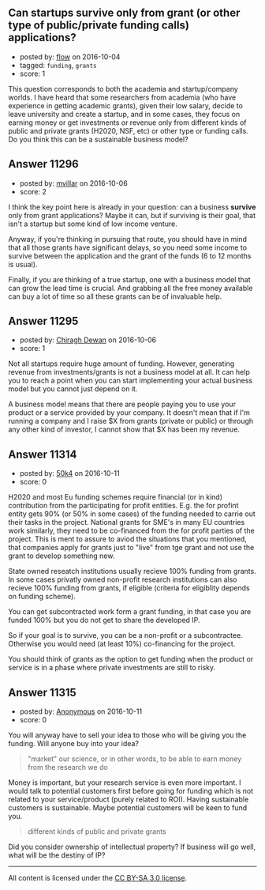## Can startups survive only from grant (or other type of public/private funding calls) applications?

- posted by: [flow](https://stackexchange.com/users/57288/flow) on 2016-10-04
- tagged: `funding`, `grants`
- score: 1

<p>This question corresponds to both the academia and startup/company worlds. I have heard that some researchers from academia (who have experience in getting academic grants), given their low salary, decide to leave university and create a startup, and in some cases, they focus on earning money or get investments or revenue only from different kinds of public and private grants (H2020, NSF, etc) or other type or funding calls. Do you think this can be a sustainable business model?</p>



## Answer 11296

- posted by: [mvillar](https://stackexchange.com/users/1980756/mvillar) on 2016-10-06
- score: 2

<p>I think the key point here is already in your question: can a business <strong>survive</strong> only from grant applications? Maybe it can, but if surviving is their goal, that isn't a startup but some kind of low income venture.</p>

<p>Anyway, if you're thinking in pursuing that route, you should have in mind that all those grants have significant delays, so you need some income to survive between the application and the grant of the funds (6 to 12 months is usual).</p>

<p>Finally, if you are thinking of a true startup, one with a business model that can grow the lead time is crucial. And grabbing all the free money available can buy a lot of time so all these grants can be of invaluable help.</p>



## Answer 11295

- posted by: [Chiragh Dewan](https://stackexchange.com/users/9254789/chiragh-dewan) on 2016-10-06
- score: 1

<p>Not all startups require huge amount of funding. However, generating revenue from investments/grants is not a business model at all. It can help you to reach a point when you can start implementing your actual business model but you cannot just depend on it. </p>

<p>A business model means that there are people paying you to use your product or a service provided by your company. It doesn't mean that if I'm running a company and I raise $X from grants (private or public) or through any other kind of investor, I cannot show that $X has been my revenue. </p>



## Answer 11314

- posted by: [50k4](https://stackexchange.com/users/5986638/50k4) on 2016-10-11
- score: 0

<p>H2020 and most Eu funding schemes require financial (or in kind) contribution from the participating for profit entities. E.g. the for profint entity gets 90% (or 50% in some cases) of the funding needed to carrie out their tasks in the project. National grants for SME's in many EU countries work similarly, they need to be co-financed from the for profit parties of the project. This is ment to assure to aviod the situations that you mentioned, that companies apply for grants just to "live" from tge grant and not use the grant to develop something new. </p>

<p>State owned reseatch institutions usually recieve 100% funding from grants. In some cases privatly owned non-profit research institutions can also recieve 100% funding from grants, if eligible (criteria for eligiblity depends on funding scheme).</p>

<p>You can get subcontracted work form a grant funding, in that case you are funded 100% but you do not get to share the developed IP. </p>

<p>So if your goal is to survive, you can be a non-profit or a subcontractee. Otherwise you would need (at least 10%) co-financing for the project.</p>

<p>You should think of grants as the option to get funding when the product or service is in a phase where private investments are still to risky. </p>



## Answer 11315

- posted by: [Anonymous](https://stackexchange.com/users/1584111/anonymous) on 2016-10-11
- score: 0

<p>You will anyway have to sell your idea to those who will be giving you the funding. Will anyone buy into your idea?</p>

<blockquote>
  <p>"market" our science, or in other words, to be able to earn money from the research we do</p>
</blockquote>

<p>Money is important, but your research service is even more important. I would talk to potential customers first before going for funding which is not related to your service/product (purely related to ROI). Having sustainable customers is sustainable. Maybe potential customers will be keen to fund you.</p>

<blockquote>
  <p>different kinds of public and private grants</p>
</blockquote>

<p>Did you consider ownership of intellectual property? If business will go well, what will be the destiny of IP?</p>




---

All content is licensed under the [CC BY-SA 3.0 license](https://creativecommons.org/licenses/by-sa/3.0/).
